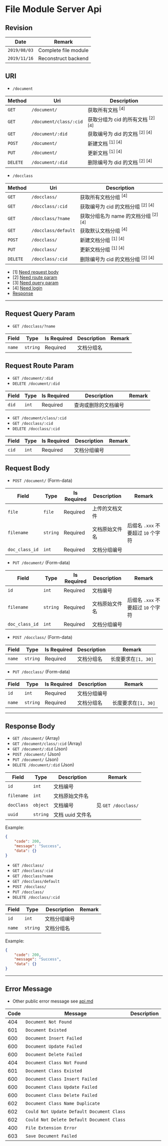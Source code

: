 # File Module Server Api

## Revision

|Date|Remark|
|--|--|
|`2019/08/03`|Complete file module|
|`2019/11/16`|Reconstruct backend|

## URI

+ `/document`

|Method|Uri|Description|
|--|--|--|
|`GET`|`/document/`|获取所有文档 <sup>[4]</sup>|
|`GET`|`/document/class/:cid`|获取分组为 cid 的所有文档 <sup>[2] [4]</sup>|
|`GET`|`/document/:did`|获取编号为 did 的文档 <sup>[2] [4]</sup>|
|`POST`|`/document/`|新建文档 <sup>[1] [4]</sup>|
|`PUT`|`/document/`|更新文档 <sup>[1] [4]</sup>|
|`DELETE`|`/document/:did`|删除编号为 did 的文档 <sup>[2] [4]</sup>|

+ `/docclass`

|Method|Uri|Description|
|--|--|--|
|`GET`|`/docclass/`|获取所有文档分组 <sup>[4]</sup>|
|`GET`|`/docclass/:cid`|获取编号为 cid 的文档分组 <sup>[2] [4]</sup>|
|`GET`|`/docclass/?name`|获取分组名为 name 的文档分组 <sup>[2] [4]</sup>|
|`GET`|`/docclass/default`|获取默认文档分组 <sup>[4]</sup>|
|`POST`|`/docclass/`|新建文档分组 <sup>[1] [4]</sup>|
|`PUT`|`/docclass/`|更新文档分组 <sup>[1] [4]</sup>|
|`DELETE`|`/docclass/:cid`|删除编号为 cid 的文档分组 <sup>[2] [4]</sup>|

+ [1] [Need request body](https://github.com/Aoi-hosizora/Biji_BackEnd/blob/master/docs/document.md#request-body)
+ [2] [Need route param](https://github.com/Aoi-hosizora/Biji_BackEnd/blob/master/docs/document.md#request-route-param)
+ [3] [Need query param](https://github.com/Aoi-hosizora/Biji_BackEnd/blob/master/docs/document.md#request-query-param)
+ [4] [Need login](https://github.com/Aoi-hosizora/Biji_BackEnd/blob/master/docs/document.md#request-header)
+ [Response](https://github.com/Aoi-hosizora/Biji_BackEnd/blob/master/docs/document.md#response-body)

---

## Request Query Param

+ `GET /docclass/?name`

|Field|Type|Is Required|Description|Remark|
|--|--|--|--|--|
|`name`|`string`|Required|文档分组名||

## Request Route Param

+ `GET /document/:did`
+ `DELETE /document/:did`

|Field|Type|Is Required|Description|Remark|
|--|--|--|--|--|
|`did`|`int`|Required|查询或删除的文档编号||

+ `GET /document/class/:cid`
+ `GET /docclass/:cid`
+ `DELETE /docclass/:cid`

|Field|Type|Is Required|Description|Remark|
|--|--|--|--|--|
|`cid`|`int`|Required|文档分组编号||

## Request Body

+ `POST /document/` (Form-data)

|Field|Type|Is Required|Description|Remark|
|--|--|--|--|--|
|`file`|`file`|Required|上传的文档文件||
|`filename`|`string`|Required|文档原始文件名|后缀名 `.xxx` 不要超过 `10` 个字符|
|`doc_class_id`|`int`|Required|文档分组编号||

+ `PUT /document/` (Form-data)

|Field|Type|Is Required|Description|Remark|
|--|--|--|--|--|
|`id`|`int`|Required|文档编号||
|`filename`|`string`|Required|文档原始文件名|后缀名 `.xxx` 不要超过 `10` 个字符|
|`doc_class_id`|`int`|Required|文档分组编号||

+ `POST /docclass/` (Form-data)

|Field|Type|Is Required|Description|Remark|
|--|--|--|--|--|
|`name`|`string`|Required|文档分组名|长度要求在`[1, 30]`|

+ `PUT /docclass/` (Form-data)

|Field|Type|Is Required|Description|Remark|
|--|--|--|--|--|
|`id`|`int`|Required|文档分组编号||
|`name`|`string`|Required|文档分组名|长度要求在`[1, 30]`|

---

## Response Body

+ `GET /document/` (Array)
+ `GET /document/class/:cid` (Array)
+ `GET /document/:did` (Json)
+ `POST /document/` (Json)
+ `PUT /document/` (Json)
+ `DELETE /document/:did` (Json)

|Field|Type|Description|Remark|
|--|--|--|--|
|`id`|`int`|文档编号||
|`filename`|`int`|文档原始文件名||
|`docClass`|`object`|文档编号|见 `GET /docclass/`|
|`uuid`|`string`|文档 uuid 文件名||

Example:

```json
{
    "code": 200,
    "message": "Success",
    "data": {}
}
```

+ `GET /docclass/`
+ `GET /docclass/:cid`
+ `GET /docclass?name`
+ `GET /docclass/default`
+ `POST /docclass/`
+ `PUT /docclass/`
+ `DELETE /docclass/:cid`

|Field|Type|Description|Remark|
|--|--|--|--|
|`id`|`int`|文档分组编号||
|`name`|`string`|文档分组名||

Example:

```json
{
    "code": 200,
    "message": "Success",
    "data": {}
}
```

---

## Error Message

+ Other public error message see [api.md](https://github.com/Aoi-hosizora/Biji_BackEnd/blob/master/docs/api.md)

|Code|Message|Description|
|--|--|--|
|404|`Document Not Found`||
|601|`Document Existed`||
|600|`Document Insert Failed`||
|600|`Document Update Failed`||
|600|`Document Delete Failed`||
|404|`Document Class Not Found`||
|601|`Document Class Existed`||
|600|`Document Class Insert Failed`||
|600|`Document Class Update Failed`||
|600|`Document Class Delete Failed`||
|602|`Document Class Name Duplicate`||
|602|`Could Not Update Default Document Class`||
|602|`Could Not Delete Default Document Class`||
|400|`File Extension Error`||
|603|`Save Document Failed`||
